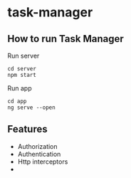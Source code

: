 # task-manager

## How to run Task Manager

Run server
```
cd server
npm start
```

Run app
```
cd app
ng serve --open
```


## Features
* Authorization
* Authentication
* Http interceptors
* 
